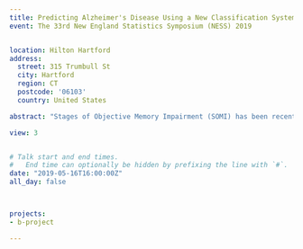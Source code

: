 ```yaml
---
title: Predicting Alzheimer's Disease Using a New Classification System Based on Objective Memory Impairment Assessment
event: The 33rd New England Statistics Symposium (NESS) 2019


location: Hilton Hartford
address:
  street: 315 Trumbull St
  city: Hartford
  region: CT
  postcode: '06103'
  country: United States

abstract: "Stages of Objective Memory Impairment (SOMI) has been recently proposed by Grober et al. (2018) as a new classification system that provides a clinical vocabulary for describing the type and severity of episodic memory impairment in preclinical Alzheimer's disease (AD). We evaluate the diagnostic accuracy of SOMI using a joint model for the time to AD and SOMI that is assessed longitudinally. In particular, we estimate the sensitivity and specificity of SOMI at 3, 5, or 7 years from the baseline assessment for each subject using all subsequent assessments. Our method was applied to the Baltimore Longitudinal Study of Aging. The receiver operating characteristic (ROC) curve and the corresponding area under it (AUC) show that SOMI has potential for predicting incident Alzheimer disease. Years of education significantly improved prediction compared to SOMI alone."

view: 3


# Talk start and end times.
#   End time can optionally be hidden by prefixing the line with `#`.
date: "2019-05-16T16:00:00Z"
all_day: false



projects:
- b-project

---
```






